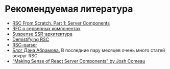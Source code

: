# Рекомендуемая литература
- <a href="https://github.com/reactwg/server-components/discussions/5">RSC From Scratch. Part 1: Server Components</a>
- <a href="https://github.com/reactjs/rfcs/blob/main/text/0188-server-components.md">RFC о серверных компонентах</a>
- <a href="https://github.com/reactwg/react-18/discussions/37">Suspense SSR-архитектура</a>
- <a href="https://demystifying-rsc.vercel.app/">Demistifying RSC</a>
- <a href="https://rsc-parser.vercel.app/">RSC-parser</a>
- <a href="http://overreacted.io/">Блог Дэна Абрамова.</a> В последние пару месяцев очень много статей вокруг RSC 
- <a href="https://www.joshwcomeau.com/react/server-components/">“Making Sense of React Server Components” by Josh Comeau</a>
